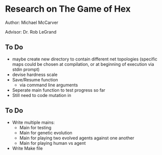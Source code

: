 # Research on The Game of Hex
Author: Michael McCarver

Advisor: Dr. Rob LeGrand
## To Do
- maybe create new directory to contain different net topologies (specific maps could be chosen at compilation, or at beginning 	of execution via stdin prompt)
- devise hardness scale
- Save/Resume function
   - via command line arguments
- Seperate main function to test progress so far
- Still need to code mutation in

## To Do
- Write multiple mains:
	- Main for testing
	- Main for genetic evolution
	- Main for playing two evolved agents against one another
	- Main for playing human vs agent
- Write Make file
